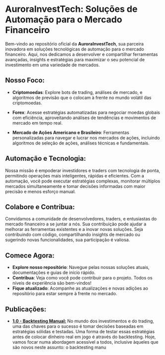 # AuroraInvestTech: Soluções de Automação para o Mercado Financeiro

Bem-vindo ao repositório oficial da **AuroraInvestTech**, sua parceira inovadora em soluções tecnológicas de automação para o mercado financeiro. Aqui, nos dedicamos a desenvolver e compartilhar ferramentas avançadas, insights e estratégias para maximizar o seu potencial de investimento em uma variedade de mercados.

## Nosso Foco:

- **Criptomoedas**: Explore bots de trading, análises de mercado, e algoritmos de previsão que o colocam à frente no mundo volátil das criptomoedas.

- **Forex**: Acesse estratégias automatizadas para negociar moedas globais com eficiência, aproveitando análises de tendências e movimentos de mercado em tempo real.

- **Mercado de Ações Americano e Brasileiro**: Ferramentas personalizadas para navegar e lucrar nos mercados de ações, incluindo algoritmos de seleção de ações, análises técnicas e fundamentais.

## Automação e Tecnologia:

Nossa missão é empoderar investidores e traders com tecnologia de ponta, permitindo operações mais inteligentes, rápidas e eficientes. Com a automação, você pode executar estratégias complexas, monitorar múltiplos mercados simultaneamente e tomar decisões informadas com maior precisão e menos esforço manual.

## Colabore e Contribua:

Convidamos a comunidade de desenvolvedores, traders, e entusiastas do mercado financeiro a se juntar a nós. Sua contribuição pode ajudar a melhorar as ferramentas existentes e a inovar novas soluções. Seja contribuindo com código, compartilhando insights de mercado ou sugerindo novas funcionalidades, sua participação é valiosa.

## Comece Agora:

- **Explore nosso repositório**: Navegue pelas nossas soluções atuais, documentações e guias de início rápido.
- **Contribua**: Veja como você pode contribuir para o projeto. Todos os níveis de experiência são bem-vindos!
- **Fique atualizado**: Acompanhe as atualizações e novas adições ao repositório para estar sempre à frente no mercado.

## Publicações:
- [**1.0 - Backtesting Manual:**](Criação_de_Bots/backetesting/1.0_Backtesting_Manual.md) No mundo dos investimentos e do trading, uma das chaves para o sucesso é tomar decisões baseadas em estratégias sólidas e testadas. Uma forma de testar essas estratégias antes de colocar dinheiro real em jogo é através do backtesting. Hoje, vamos focar numa abordagem acessível a todos, inclusive àqueles que são novos neste assunto: o backtesting manu


